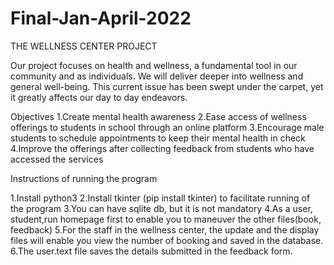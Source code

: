 # Final-Jan-April-2022

 THE WELLNESS CENTER PROJECT

Our project focuses on health and wellness, a fundamental tool in our community and as individuals. We will deliver deeper
into wellness and general well-being. This current issue has been swept under the carpet, yet it greatly affects our day 
to day endeavors. 

Objectives 
1.Create mental health awareness
2.Ease access of wellness offerings to students in school through an online platform
3.Encourage male students to schedule appointments to keep their mental health in check
4.Improve the offerings after collecting feedback from students who have accessed the services

Instructions of running the program

1.Install python3
2.Install tkinter (pip install tkinter) to facilitate running of the program
3.You can have sqlite db, but it is not mandatory
4.As a user, student,run homepage first to enable you to maneuver the other files(book, feedback)
5.For the staff in the wellness center, the update and the display files will enable you view the number of booking and saved in the database.
6.The user.text file saves the details submitted in the feedback form.

